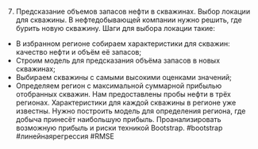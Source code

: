 7. Предсказание объемов запасов нефти в скважинах. Выбор локации для скважины.
В нефтедобывающей компании нужно решить, где бурить новую скважину.
Шаги для выбора локации такие:
* В избранном регионе собираем характеристики для скважин: качество нефти и объём её запасов;
* Строим модель для предсказания объёма запасов в новых скважинах;
* Выбираем скважины с самыми высокими оценками значений;
* Определяем регион с максимальной суммарной прибылью отобранных скважин.
Нам предоставлены пробы нефти в трёх регионах. Характеристики для каждой скважины в регионе уже известны. Нужно построить модель для определения региона, где добыча принесёт наибольшую прибыль. Проанализировать возможную прибыль и риски техникой Bootstrap.
#bootstrap #линейнаярегрессия #RMSE 